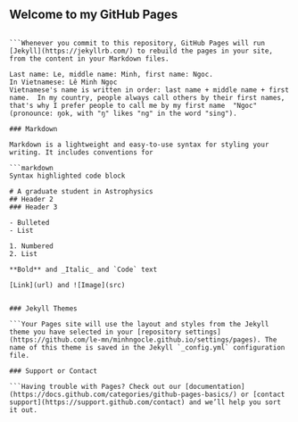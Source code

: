 ## Welcome to my GitHub Pages

```You can use the [editor on GitHub](https://github.com/le-mn/minhngocle.github.io/edit/gh-pages/index.md) to maintain and preview the content for your website in Markdown files.

```Whenever you commit to this repository, GitHub Pages will run [Jekyll](https://jekyllrb.com/) to rebuild the pages in your site, from the content in your Markdown files.

Last name: Le, middle name: Minh, first name: Ngoc. 
In Vietnamese: Lê Minh Ngọc
Vietnamese's name is written in order: last name + middle name + first name.  In my country, people always call others by their first names, that's why I prefer people to call me by my first name  "Ngoc" 
(pronounce: ŋok, with "ŋ" likes "ng" in the word "sing").

### Markdown

Markdown is a lightweight and easy-to-use syntax for styling your writing. It includes conventions for

```markdown
Syntax highlighted code block

# A graduate student in Astrophysics
## Header 2
### Header 3

- Bulleted
- List

1. Numbered
2. List

**Bold** and _Italic_ and `Code` text

[Link](url) and ![Image](src)
```

```For more details see [Basic writing and formatting syntax](https://docs.github.com/en/github/writing-on-github/getting-started-with-writing-and-formatting-on-github/basic-writing-and-formatting-syntax).

### Jekyll Themes

```Your Pages site will use the layout and styles from the Jekyll theme you have selected in your [repository settings](https://github.com/le-mn/minhngocle.github.io/settings/pages). The name of this theme is saved in the Jekyll `_config.yml` configuration file.

### Support or Contact

```Having trouble with Pages? Check out our [documentation](https://docs.github.com/categories/github-pages-basics/) or [contact support](https://support.github.com/contact) and we’ll help you sort it out.
